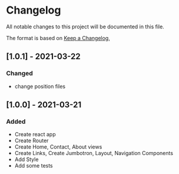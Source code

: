 # Changelog

All notable changes to this project will be documented in this file.

The format is based on [Keep a Changelog](https://keepachangelog.com/en/1.0.0/),





## [1.0.1] - 2021-03-22

### Changed

- change position files


## [1.0.0] - 2021-03-21

### Added

- Create react app
- Create Router
- Create Home, Contact, About views
- Create Links, Create Jumbotron, Layout, Navigation Components
- Add Style
- Add some tests
